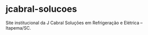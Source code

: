 # jcabral-solucoes
Site institucional da J Cabral Soluções em Refrigeração e Elétrica – Itapema/SC.
